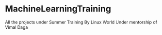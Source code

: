 # MachineLearningTraining
All the projects under Summer Training By Linux World Under mentorship of Vimal Daga

